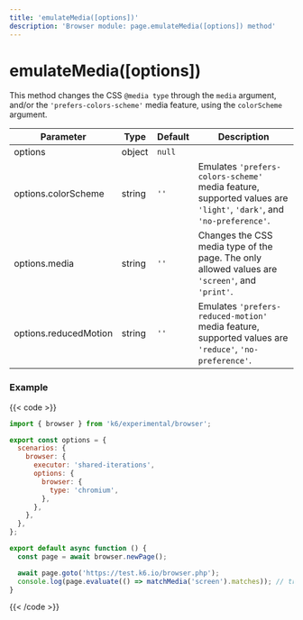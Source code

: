 ```yaml
---
title: 'emulateMedia([options])'
description: 'Browser module: page.emulateMedia([options]) method'
---
```


# emulateMedia([options])

This method changes the CSS `@media type` through the `media` argument, and/or the `'prefers-colors-scheme'` media feature, using the `colorScheme` argument.

<TableWithNestedRows>

| Parameter             | Type   | Default | Description                                                                                                        |
| --------------------- | ------ | ------- | ------------------------------------------------------------------------------------------------------------------ |
| options               | object | `null`  |                                                                                                                    |
| options.colorScheme   | string | `''`    | Emulates `'prefers-colors-scheme'` media feature, supported values are `'light'`, `'dark'`, and `'no-preference'`. |
| options.media         | string | `''`    | Changes the CSS media type of the page. The only allowed values are `'screen'`, and `'print'`.                     |
| options.reducedMotion | string | `''`    | Emulates `'prefers-reduced-motion'` media feature, supported values are `'reduce'`, `'no-preference'`.             |

</TableWithNestedRows>

### Example

{{< code >}}

<!-- eslint-skip -->

```javascript
import { browser } from 'k6/experimental/browser';

export const options = {
  scenarios: {
    browser: {
      executor: 'shared-iterations',
      options: {
        browser: {
          type: 'chromium',
        },
      },
    },
  },
};

export default async function () {
  const page = await browser.newPage();

  await page.goto('https://test.k6.io/browser.php');
  console.log(page.evaluate(() => matchMedia('screen').matches)); // true
}
```

{{< /code >}}
